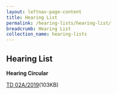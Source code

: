 ```yaml
---
layout: leftnav-page-content
title: Hearing List
permalink: /hearing-lists/hearing-list/
breadcrumb: Hearing List
collection_name: hearing-lists
---
```


Hearing List
---

**Hearing Circular**

[TD 02A/2019](/files/CircularTD02A2019-MrOeiChoonGuanErnie-27Mar19.pdf)(103KB)

